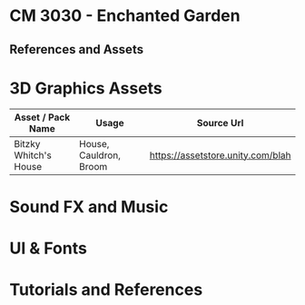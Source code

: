 # CM 3030 - Enchanted Garden
## References and Assets

# 3D Graphics Assets
| Asset / Pack Name | Usage | Source Url |
| ----------------- | ----- | ---------- |
| Bitzky Whitch's House | House, Cauldron, Broom | https://assetstore.unity.com/blah |

# Sound FX and Music


# UI & Fonts


# Tutorials and References


